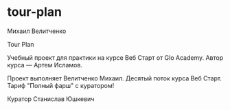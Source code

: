 # tour-plan

Михаил Велитченко

Tour Plan

Учебный проект для практики на курсе Веб Старт от Glo Academy. Автор курса — Артем Исламов.

Проект выполняет
Велитченко Михаил. Деcятый поток курса Веб Старт. Тариф "Полный фарш" с куратором!

Куратор
Станислав Юшкевич